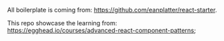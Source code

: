 All boilerplate is coming from: https://github.com/eanplatter/react-starter.

This repo showcase the learning from: https://egghead.io/courses/advanced-react-component-patterns;